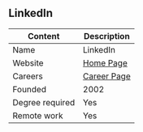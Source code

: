 ## LinkedIn

Content|Description
-|-
Name|LinkedIn
Website|[Home Page](https://in.linkedin.com/)
Careers|[Career Page](https://careers.linkedin.com/)
Founded|2002
Degree required|Yes
Remote work|Yes
